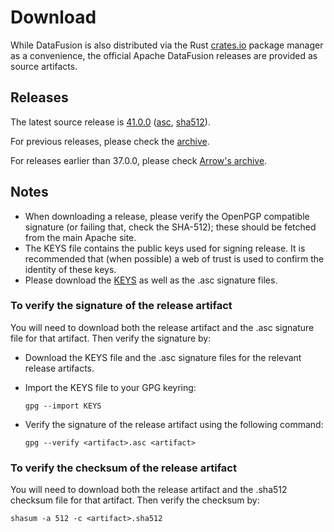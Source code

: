 

# Download

While DataFusion is also distributed via the Rust [crates.io] package manager as a convenience, the
official Apache DataFusion releases are provided as source artifacts.

[crates.io]: https://crates.io/crates/datafusion

## Releases

The latest source release is [41.0.0][source-link] ([asc][asc-link],
[sha512][sha512-link]).

<!---wlf wlek wlekd we
wed
we
dw
ed
we
-->

[source-link]: https://www.apache.org/dyn/closer.lua/datafusion/datafusion-41.0.0/apache-datafusion-41.0.0.tar.gz?action=download
[asc-link]: https://downloads.apache.org/datafusion/datafusion-41.0.0/apache-datafusion-41.0.0.tar.gz.asc
[sha512-link]: https://downloads.apache.org/datafusion/datafusion-41.0.0/apache-datafusion-41.0.0.tar.gz.sha512

For previous releases, please check the [archive](https://archive.apache.org/dist/datafusion/).

For releases earlier than 37.0.0, please check [Arrow's archive](https://archive.apache.org/dist/arrow/).

## Notes

- When downloading a release, please verify the OpenPGP compatible signature (or failing that, check the SHA-512); these should be fetched from the main Apache site.
- The KEYS file contains the public keys used for signing release. It is recommended that (when possible) a web of trust is used to confirm the identity of these keys.
- Please download the [KEYS](https://downloads.apache.org/datafusion/KEYS) as well as the .asc signature files.

### To verify the signature of the release artifact

You will need to download both the release artifact and the .asc signature file for that artifact. Then verify the signature by:

- Download the KEYS file and the .asc signature files for the relevant release artifacts.
- Import the KEYS file to your GPG keyring:

  ```shell
  gpg --import KEYS
  ```

- Verify the signature of the release artifact using the following command:

  ```shell
  gpg --verify <artifact>.asc <artifact>
  ```

### To verify the checksum of the release artifact

You will need to download both the release artifact and the .sha512 checksum file for that artifact. Then verify the checksum by:

```shell
shasum -a 512 -c <artifact>.sha512
```
